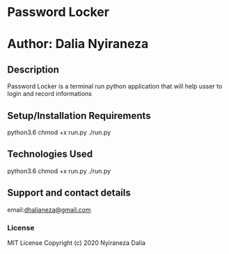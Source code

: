 # Password Locker
# Author: Dalia Nyiraneza

## Description
 Password Locker is a terminal run python application that will help usser to login  and record informations
## Setup/Installation Requirements
 python3.6
chmod +x run.py
./run.py
 
## Technologies Used
 python3.6
chmod +x run.py
./run.py
## Support and contact details
 email:dhalianeza@gmail.com
### License
 MIT License
Copyright (c) 2020 Nyiraneza Dalia
  